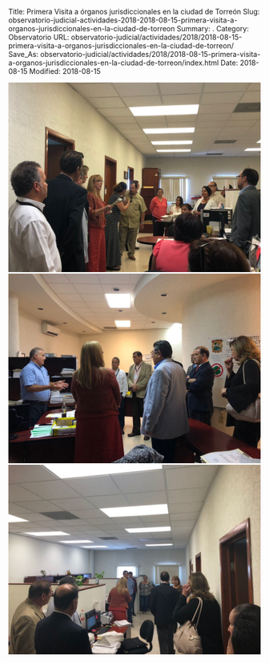 Title: Primera Visita a órganos jurisdiccionales en la ciudad de Torreón
Slug: observatorio-judicial-actividades-2018-2018-08-15-primera-visita-a-organos-jurisdiccionales-en-la-ciudad-de-torreon
Summary: .
Category: Observatorio
URL: observatorio-judicial/actividades/2018/2018-08-15-primera-visita-a-organos-jurisdiccionales-en-la-ciudad-de-torreon/
Save_As: observatorio-judicial/actividades/2018/2018-08-15-primera-visita-a-organos-jurisdiccionales-en-la-ciudad-de-torreon/index.html
Date: 2018-08-15
Modified: 2018-08-15


<img src="foto_1.jpg" class="img-fluid"> 

<img src="foto_2.jpg" class="img-fluid"> 

<img src="foto_3.jpg" class="img-fluid"> 




